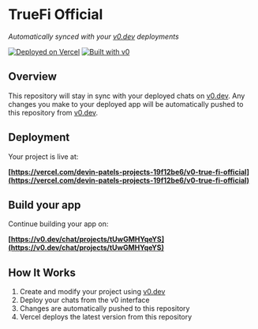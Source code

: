 # TrueFi Official

*Automatically synced with your [v0.dev](https://v0.dev) deployments*

[![Deployed on Vercel](https://img.shields.io/badge/Deployed%20on-Vercel-black?style=for-the-badge&logo=vercel)](https://vercel.com/devin-patels-projects-19f12be6/v0-true-fi-official)
[![Built with v0](https://img.shields.io/badge/Built%20with-v0.dev-black?style=for-the-badge)](https://v0.dev/chat/projects/tUwGMHYqeYS)

## Overview

This repository will stay in sync with your deployed chats on [v0.dev](https://v0.dev).
Any changes you make to your deployed app will be automatically pushed to this repository from [v0.dev](https://v0.dev).

## Deployment

Your project is live at:

**[https://vercel.com/devin-patels-projects-19f12be6/v0-true-fi-official](https://vercel.com/devin-patels-projects-19f12be6/v0-true-fi-official)**

## Build your app

Continue building your app on:

**[https://v0.dev/chat/projects/tUwGMHYqeYS](https://v0.dev/chat/projects/tUwGMHYqeYS)**

## How It Works

1. Create and modify your project using [v0.dev](https://v0.dev)
2. Deploy your chats from the v0 interface
3. Changes are automatically pushed to this repository
4. Vercel deploys the latest version from this repository

